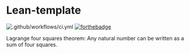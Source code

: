 # Lean-template
![.github/workflows/ci.yml](https://github.com/Eloitor/four-squares-modular-forms/workflows/.github/workflows/ci.yml/badge.svg)
[![forthebadge](https://forthebadge.com/images/badges/powered-by-black-magic.svg)](https://forthebadge.com)

Lagrange four squares theorem: Any natural number can be written as a sum of four squares.
